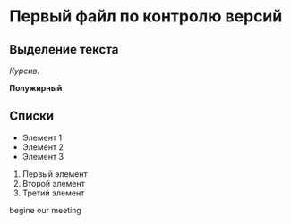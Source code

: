 # Первый файл по контролю версий


## Выделение текста

 *Курсив.*

**Полужирный**

## Списки

* Элемент 1
* Элемент 2
* Элемент 3

1. Первый элемент
2. Второй элемент 
3. Третий элемент

begine our meeting
